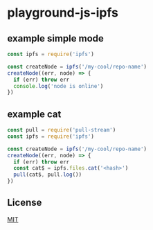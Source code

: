 # playground-js-ipfs

## example simple mode
```js
const ipfs = require('ipfs')

const createNode = ipfs('/my-cool/repo-name')
createNode((err, node) => {
  if (err) throw err
  console.log('node is online')
})
```

## example cat
```js
const pull = require('pull-stream')
const ipfs = require('ipfs')

const createNode = ipfs('/my-cool/repo-name')
createNode((err, node) => {
  if (err) throw err
  const cat$ = ipfs.files.cat('<hash>')
  pull(cat$, pull.log())
})
```

## License
[MIT](https://tldrlegal.com/license/mit-license)
